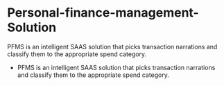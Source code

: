 # Personal-finance-management-Solution
PFMS is an intelligent SAAS solution that picks transaction narrations and classify them to the appropriate spend category.
- PFMS is an intelligent SAAS solution that picks transaction narrations and classify them to the appropriate spend category.
